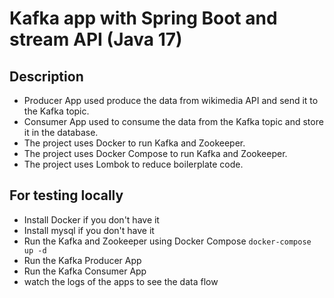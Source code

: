 # Kafka app with Spring Boot and stream API (Java 17)

## Description

- Producer App used produce the data from wikimedia API and send it to the Kafka topic.
- Consumer App used to consume the data from the Kafka topic and store it in the database.
- The project uses Docker to run Kafka and Zookeeper.
- The project uses Docker Compose to run Kafka and Zookeeper.
- The project uses Lombok to reduce boilerplate code.

## For testing locally
- Install Docker if you don't have it
- Install mysql if you don't have it
- Run the Kafka and Zookeeper using Docker Compose
  ```docker-compose up -d```
- Run the Kafka Producer App
- Run the Kafka Consumer App
- watch the logs of the apps to see the data flow